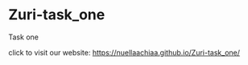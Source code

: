 # Zuri-task_one
Task one 



click to visit our website:
https://nuellaachiaa.github.io/Zuri-task_one/
